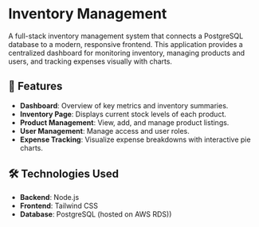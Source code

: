 # Inventory Management

A full-stack inventory management system that connects a PostgreSQL database to a modern, responsive frontend. This application provides a centralized dashboard for monitoring inventory, managing products and users, and tracking expenses visually with charts.

## 🚀 Features

- **Dashboard**: Overview of key metrics and inventory summaries.
- **Inventory Page**: Displays current stock levels of each product.
- **Product Management**: View, add, and manage product listings.
- **User Management**: Manage access and user roles.
- **Expense Tracking**: Visualize expense breakdowns with interactive pie charts.

## 🛠️ Technologies Used

- **Backend**: Node.js
- **Frontend**: Tailwind CSS
- **Database**: PostgreSQL (hosted on AWS RDS))
